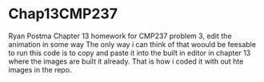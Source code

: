 # Chap13CMP237
Ryan Postma
Chapter 13 homework for CMP237 problem 3, edit the animation in some way
The only way i can think of that woould be feesable to run this code is to copy and paste it into the built in editor in chapter 13 where the images are built it already. That is how i coded it with out hte images in the repo.
